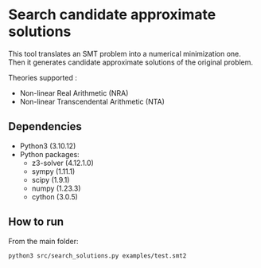 # Search candidate approximate solutions

This tool translates an SMT problem into a numerical minimization one. Then it generates candidate approximate solutions of the original problem. 

Theories supported : 
- Non-linear Real Arithmetic (NRA)
- Non-linear Transcendental Arithmetic (NTA)

## Dependencies
- Python3 (3.10.12)
- Python packages:
  - z3-solver   (4.12.1.0)
  - sympy       (1.11.1)
  - scipy       (1.9.1)
  - numpy       (1.23.3)
  - cython      (3.0.5)
## How to run
From the main folder:

  ```python3 src/search_solutions.py examples/test.smt2```
